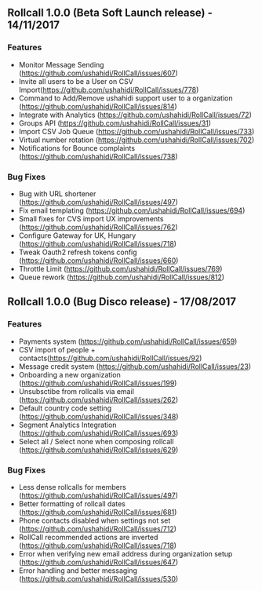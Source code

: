 Rollcall 1.0.0 (Beta Soft Launch release) - 14/11/2017
-------------------------------------

### Features

* Monitor Message Sending (https://github.com/ushahidi/RollCall/issues/607) 
* Invite all users to be a User on CSV Import(https://github.com/ushahidi/RollCall/issues/778) 
* Command to Add/Remove ushahidi support user to a organization (https://github.com/ushahidi/RollCall/issues/814)
* Integrate with Analytics (https://github.com/ushahidi/RollCall/issues/72)
* Groups API (https://github.com/ushahidi/RollCall/issues/31)
* Import CSV Job Queue (https://github.com/ushahidi/RollCall/issues/733)
* Virtual number rotation (https://github.com/ushahidi/RollCall/issues/702)
* Notifications for Bounce complaints (https://github.com/ushahidi/RollCall/issues/738)

### Bug Fixes
* Bug with URL shortener (https://github.com/ushahidi/RollCall/issues/497)
* Fix email templating (https://github.com/ushahidi/RollCall/issues/694)
* Small fixes for CVS import UX improvements (https://github.com/ushahidi/RollCall/issues/762)
* Configure Gateway for UK, Hungary (https://github.com/ushahidi/RollCall/issues/718) 
* Tweak Oauth2 refresh tokens config (https://github.com/ushahidi/RollCall/issues/660)
* Throttle Limit (https://github.com/ushahidi/RollCall/issues/769)
* Queue rework (https://github.com/ushahidi/RollCall/issues/812)



Rollcall 1.0.0 (Bug Disco release) - 17/08/2017
-------------------------------------

### Features

* Payments system (https://github.com/ushahidi/RollCall/issues/659) 
* CSV import of people + contacts(https://github.com/ushahidi/RollCall/issues/92) 
* Message credit system (https://github.com/ushahidi/RollCall/issues/23)
* Onboarding a new organization (https://github.com/ushahidi/RollCall/issues/199)
* Unsubsctibe from rollcalls via email (https://github.com/ushahidi/RollCall/issues/262)
* Default country code setting (https://github.com/ushahidi/RollCall/issues/348)
* Segment Analytics Integration (https://github.com/ushahidi/RollCall/issues/693)
* Select all / Select none when composing rollcall (https://github.com/ushahidi/RollCall/issues/629)

### Bug Fixes
* Less dense rollcalls for members (https://github.com/ushahidi/RollCall/issues/497)
* Better formatting of rollcall dates (https://github.com/ushahidi/RollCall/issues/681)
* Phone contacts disabled when settings not set (https://github.com/ushahidi/RollCall/issues/712)
* RollCall recommended actions are inverted (https://github.com/ushahidi/RollCall/issues/718) 
* Error when verifying new email address during organization setup (https://github.com/ushahidi/RollCall/issues/647)
* Error handling and better messaging (https://github.com/ushahidi/RollCall/issues/530)

